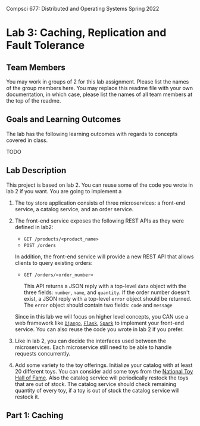 Compsci 677: Distributed and Operating Systems
Spring 2022

# Lab 3: Caching, Replication and Fault Tolerance

## Team Members

You may work in groups of 2 for this lab assignment. Please list the names of the group members
here. You may replace this readme file with your own documentation, in which case, please list the
names of all team members at the top of the readme.

## Goals and Learning Outcomes

The lab has the following learning outcomes with regards to concepts covered in class.

TODO

## Lab Description

This project is based on lab 2. You can reuse some of the code you wrote in lab 2 if you want. You are going to implement a

1.  The toy store application consists of three microservices: a front-end service, a catalog
    service, and an order service.

2.  The front-end service exposes the following REST APIs as they were defined in lab2:

    *   `GET /products/<product_name>`
    *   `POST /orders`

    In addition, the front-end service will provide a new REST API that allows clients to query existing orders:

    *   `GET /orders/<order_number>`

        This API returns a JSON reply with a top-level `data` object with the three fields:
        `number`, `name`, and `quantity`. If the order number doesn't exist, a JSON reply with a
        top-level `error` object should be returned. The `error` object should contain two fields:
        `code` and `message`

    Since in this lab we will focus on higher level concepts, you CAN use a web framework like
    [`Django`](https://github.com/perwendel/spark), [`Flask`](https://github.com/pallets/flask),
    [`Spark`](https://github.com/perwendel/spark) to implement your front-end service. You can
    also reuse the code you wrote in lab 2 if you prefer.

3.  Like in lab 2, you can decide the interfaces used between the microservices. Each microservice
    still need to be able to handle requests concurrently.

4.  Add some variety to the toy offerings. Initialize your catalog with at least 20 different toys.
    You can consider add some toys from the [National Toy Hall of
    Fame](https://en.wikipedia.org/wiki/National_Toy_Hall_of_Fame). Also the catalog service will
    periodically restock the toys that are out of stock. The catalog service should check remaining
    quantity of every toy, if a toy is out of stock the catalog service will restock it.

## Part 1: Caching
